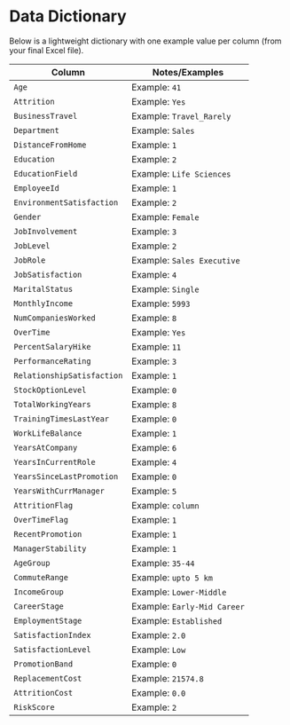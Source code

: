 # Data Dictionary

Below is a lightweight dictionary with one example value per column (from your final Excel file).

| Column | Notes/Examples |
|---|---|
| `Age` | Example: `41` |
| `Attrition` | Example: `Yes` |
| `BusinessTravel` | Example: `Travel_Rarely` |
| `Department` | Example: `Sales` |
| `DistanceFromHome` | Example: `1` |
| `Education` | Example: `2` |
| `EducationField` | Example: `Life Sciences` |
| `EmployeeId` | Example: `1` |
| `EnvironmentSatisfaction` | Example: `2` |
| `Gender` | Example: `Female` |
| `JobInvolvement` | Example: `3` |
| `JobLevel` | Example: `2` |
| `JobRole` | Example: `Sales Executive` |
| `JobSatisfaction` | Example: `4` |
| `MaritalStatus` | Example: `Single` |
| `MonthlyIncome` | Example: `5993` |
| `NumCompaniesWorked` | Example: `8` |
| `OverTime` | Example: `Yes` |
| `PercentSalaryHike` | Example: `11` |
| `PerformanceRating` | Example: `3` |
| `RelationshipSatisfaction` | Example: `1` |
| `StockOptionLevel` | Example: `0` |
| `TotalWorkingYears` | Example: `8` |
| `TrainingTimesLastYear` | Example: `0` |
| `WorkLifeBalance` | Example: `1` |
| `YearsAtCompany` | Example: `6` |
| `YearsInCurrentRole` | Example: `4` |
| `YearsSinceLastPromotion` | Example: `0` |
| `YearsWithCurrManager` | Example: `5` |
| `AttritionFlag` | Example: `column ` |
| `OverTimeFlag` | Example: `1` |
| `RecentPromotion` | Example: `1` |
| `ManagerStability` | Example: `1` |
| `AgeGroup` | Example: `35-44` |
| `CommuteRange` | Example: `upto 5 km` |
| `IncomeGroup` | Example: `Lower-Middle` |
| `CareerStage` | Example: `Early-Mid Career` |
| `EmploymentStage` | Example: `Established` |
| `SatisfactionIndex` | Example: `2.0` |
| `SatisfactionLevel` | Example: `Low` |
| `PromotionBand` | Example: `0` |
| `ReplacementCost` | Example: `21574.8` |
| `AttritionCost` | Example: `0.0` |
| `RiskScore` | Example: `2` |
